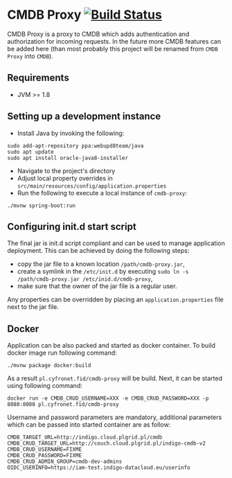 # CMDB Proxy [![Build Status](https://travis-ci.org/mkasztelnik/cmdb-proxy.svg?branch=master)](https://travis-ci.org/mkasztelnik/cmdb-proxy)

CMDB Proxy is a proxy to CMDB which adds authentication and authorization for
incoming requests. In the future more CMDB features can be added here (than most
probably this project will be renamed from `CMDB Proxy` into `CMDB`).

## Requirements

  - JVM >= 1.8

## Setting up a development instance

* Install Java by invoking the following:

```
sudo add-apt-repository ppa:webupd8team/java
sudo apt update
sudo apt install oracle-java8-installer
```

* Navigate to the project's directory
* Adjust local property overrides in `src/main/resources/config/application.properties`
* Run the following to execute a local instance of `cmdb-proxy`:

```
./mvnw spring-boot:run
```

## Configuring init.d start script

The final jar is init.d script compliant and can be used to manage application
deployment. This can be achieved by doing the following steps:

* copy the jar file to a known location `/path/cmdb-proxy.jar`,
* create a symlink in the `/etc/init.d` by executing
  `sudo ln -s /path/cmdb-proxy.jar /etc/inid.d/cmdb-proxy`,
* make sure that the owner of the jar file is a regular user.

Any properties can be overridden by placing an `application.properties`
file next to the jar file.

## Docker

Application can be also packed and started as docker container. To build docker image run following command:

```
./mvnw package docker:build
```

As a result `pl.cyfronet.fid/cmdb-proxy` will be build. Next, it can be started using following command:

```
docker run -e CMDB_CRUD_USERNAME=XXX -e CMDB_CRUD_PASSWORD=XXX -p 8080:8080 pl.cyfronet.fid/cmdb-proxy 

```

Username and password parameters are mandatory, additional parameters which can be passed into started container are
as follow:

```
CMDB_TARGET_URL=http://indigo.cloud.plgrid.pl/cmdb
CMDB_CRUD_TARGET_URL=http://couch.cloud.plgrid.pl/indigo-cmdb-v2
CMDB_CRUD_USERNAME=FIXME
CMDB_CRUD_PASSWORD=FIXME
CMDB_CRUD_ADMIN_GROUP=cmdb-dev-admins
OIDC_USERINFO=https://iam-test.indigo-datacloud.eu/userinfo
```